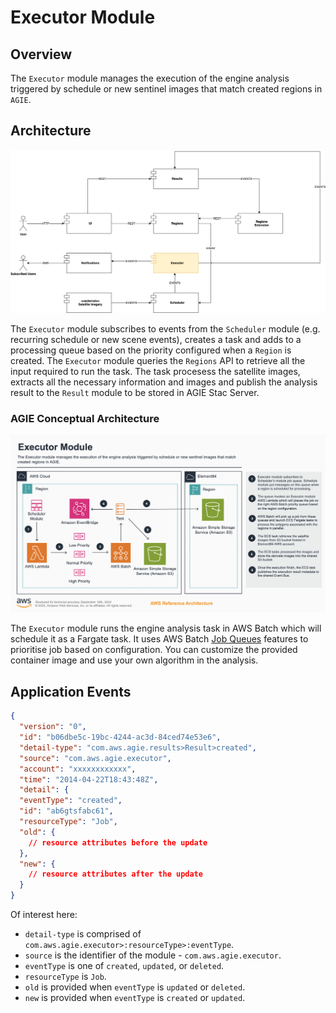 # Executor Module

## Overview

The `Executor` module manages the execution of the engine analysis triggered by schedule or new sentinel images that match created regions in `AGIE`.

## Architecture

![conceptual](docs/images/AGIE%20HLA-executor-conceptual.png)

The `Executor` module subscribes to events from the `Scheduler` module (e.g. recurring schedule or new scene events), creates a task and adds to a processing queue based on the priority configured when a `Region` is created.  The `Executor` module queries the `Regions` API to retrieve all the input required to run the task. The task procesess the satellite images, extracts all the necessary information and images and publish the analysis result to the `Result` module to be stored in AGIE Stac Server.

### AGIE Conceptual Architecture

![logical](docs/images/AGIE%20HLA-executor.png)

The `Executor` module runs the engine analysis task in AWS Batch which will schedule it as a Fargate task. It uses AWS Batch [Job Queues](https://docs.aws.amazon.com/batch/latest/userguide/job_queues.html) features to prioritise job based on configuration. You can customize the provided container image and use your own algorithm in the analysis.

## Application Events

```json
{
  "version": "0",
  "id": "b06dbe5c-19bc-4244-ac3d-84ced74e53e6",
  "detail-type": "com.aws.agie.results>Result>created",
  "source": "com.aws.agie.executor",
  "account": "xxxxxxxxxxxx",
  "time": "2014-04-22T18:43:48Z",
  "detail": {
  "eventType": "created",
  "id": "ab6gtsfabc61",
  "resourceType": "Job",
  "old": {
    // resource attributes before the update
  },
  "new": {
    // resource attributes after the update
  }
}
```

Of interest here:

- `detail-type` is comprised of `com.aws.agie.executor>:resourceType>:eventType`.
- `source` is the identifier of the module -  `com.aws.agie.executor`.
- `eventType` is one of `created`, `updated`, or `deleted`.
- `resourceType` is `Job`.
- `old` is provided when `eventType` is `updated` or `deleted`.
- `new` is provided when `eventType` is `created` or `updated`.
